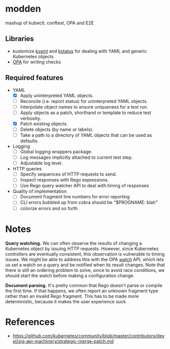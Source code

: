 # modden
mashup of kubectl, conftest, OPA and E2E

## Libraries

- kustomize
[kyaml](https://github.com/kubernetes-sigs/kustomize/tree/master/kyaml)
and
[kstatus](https://github.com/kubernetes-sigs/kustomize/tree/master/kstatus)
for dealing with YAML and generic Kubernetes objects
- [OPA](https://pkg.go.dev/github.com/open-policy-agent/opa) for writing checks

## Required features

- YAML
    - [X] Apply uninterpreted YAML objects.
    - [ ] Reconcile (i.e. report status) for uninterpreted YAML objects.
    - [ ] Interpolate object names to ensure uniqueness for a test run.
    - [ ] Apply objects as a patch, shorthand or template to reduce test verbosity.
    - [X] Patch existing objects.
    - [ ] Delete objects (by name or labels).
    - [ ] Take a path to a directory of YAML objects that can be used as defaults.

- Logging
    - [ ] Global logging wrappers package.
    - [ ] Log messages implicitly attached to current test step.
    - [ ] Adjustable log level.

- HTTP queries
    - [ ] Specify sequences of HTTP requests to send.
    - [ ] Inspect responses with Rego expressions.
    - [ ] Use Rego query watcher API to deal with timing of responses

- Quality of implementation
    - [ ] Document fragment line numbers for error reporting
    - [ ] CLI errors bubbled up from cobra should be "$PROGNAME: blah"
    - [ ] colorize errors and so forth

# Notes

**Query watching.** We can often observe the results of changing a
Kubernetes object by issuing HTTP requests. However, since Kubernetes
controllers are eventually consistent, this observation is vulnerable
to timing issues. We might be able to address this with the OPA
[watch](https://pkg.go.dev/github.com/open-policy-agent/opa@v0.17.1/watch)
API, which lets us set a watch on a query and be notified when its
result changes. Note that there is still an ordering problem to solve,
since to avoid race conditions, we should start the watch before making
a configuration change.

**Document parsing.** It's pretty common that Rego doesn't parse or
compile the first time. If that happens, we often report an unknown
fragment type rather than an invalid Rego fragment. This has to be
made more deterministic, because it makes the user experience suck.

# References

- https://github.com/kubernetes/community/blob/master/contributors/devel/sig-api-machinery/strategic-merge-patch.md
